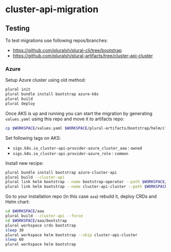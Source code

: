 # cluster-api-migration

## Testing

To test migrations use following repos/branches:

- <https://github.com/pluralsh/plural-cli/tree/bootstrap>
- <https://github.com/pluralsh/plural-artifacts/tree/cluster-api-cluster>

### Azure

Setup Azure cluster using old method:

```sh
plural init
plural bundle install bootstrap azure-k8s
plural build
plural deploy
```

Once AKS is up and running you can start the migration by generating `values.yaml` using this repo and move it to artifacts repo:

```sh
cp $WORKSPACE/values.yaml $WORKSPACE/plural-artifacts/bootstrap/helm/cluster-api-cluster/
```

Set following tags on AKS:

- `sigs.k8s.io_cluster-api-provider-azure_cluster_aaa` : `owned`
- `sigs.k8s.io_cluster-api-provider-azure_role` : `common`

Install new recipe:

```sh
plural bundle install bootstrap azure-cluster-api
plural build --cluster-api
plural link helm bootstrap --name bootstrap-operator --path $WORKSPACE/plural-artifacts/bootstrap/helm/bootstrap-operator/
plural link helm bootstrap --name cluster-api-cluster --path $WORKSPACE/plural-artifacts/bootstrap/helm/cluster-api-cluster/
```

Go to your installation repo (in this case `aaa`) rebuild it, deploy CRDs and Helm chart:

```sh
cd $WORKSPACE/aaa
plural build --cluster-api --force
cd $WORKSPACE/aaa/bootstrap
plural workspace crds bootstrap
sleep 30
plural workspace helm bootstrap --skip cluster-api-cluster
sleep 60
plural workspace helm bootstrap
```

